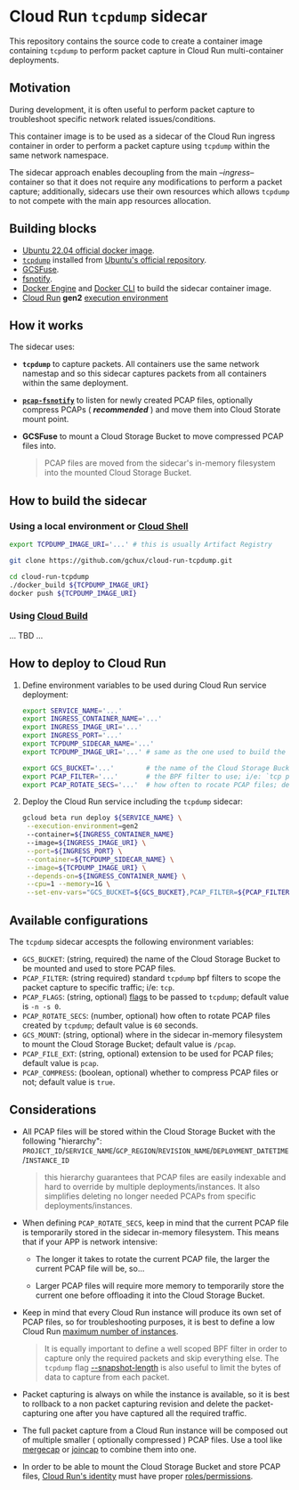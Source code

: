 # Cloud Run `tcpdump` sidecar

This repository contains the source code to create a container image containing `tcpdump` to perform packet capture in Cloud Run multi-container deployments.

## Motivation

During development, it is often useful to perform packet capture to troubleshoot specific network related issues/conditions.

This container image is to be used as a sidecar of the Cloud Run ingress container in order to perform a packet capture using `tcpdump` within the same network namespace.

The sidecar approach enables decoupling from the main –*ingress*– container so that it does not require any modifications to perform a packet capture; additionally, sidecars use their own resources which allows `tcpdump` to not compete with the main app resources allocation.

## Building blocks

- [Ubuntu 22.04 official docker image](https://hub.docker.com/_/ubuntu).
- [`tcpdump`](https://www.tcpdump.org/) installed from [Ubuntu's official repository](https://packages.ubuntu.com/search?keywords=tcpdump).
- [GCSFuse](https://github.com/GoogleCloudPlatform/gcsfuse).
- [fsnotify](https://github.com/fsnotify/fsnotify).
- [Docker Engine](https://docs.docker.com/engine/) and [Docker CLI](https://docs.docker.com/engine/reference/commandline/cli/) to build the sidecar container image.
- [Cloud Run](https://cloud.google.com/run/docs/deploying#multicontainer-yaml) **gen2** [execution environment](https://cloud.google.com/run/docs/about-execution-environments)

## How it works

The sidecar uses:

-    **`tcpdump`** to capture packets. All containers use the same network namestap and so this sidecar captures packets from all containers within the same deployment.

-    [**`pcap-fsnotify`**](pcap-fsnotify/main.go) to listen for newly created PCAP files, optionally compress PCAPs ( _**recommended**_ ) and move them into Cloud Storate mount point.

-    **GCSFuse** to mount a Cloud Storage Bucket to move compressed PCAP files into.

     > PCAP files are moved from the sidecar's in-memory filesystem into the mounted Cloud Storage Bucket.

## How to build the sidecar

### Using a local environment or [Cloud Shell](https://cloud.google.com/shell/docs/launching-cloud-shell)

```sh
export TCPDUMP_IMAGE_URI='...' # this is usually Artifact Registry

git clone https://github.com/gchux/cloud-run-tcpdump.git

cd cloud-run-tcpdump
./docker_build ${TCPDUMP_IMAGE_URI}
docker push ${TCPDUMP_IMAGE_URI}
```

### Using [Cloud Build](https://cloud.google.com/build/docs/build-config-file-schema)

... TBD ...

## How to deploy to Cloud Run

1. Define environment variables to be used during Cloud Run service deployment:

    ```sh
    export SERVICE_NAME='...'
    export INGRESS_CONTAINER_NAME='...'
    export INGRESS_IMAGE_URI='...'
    export INGRESS_PORT='...'
    export TCPDUMP_SIDECAR_NAME='...'
    export TCPDUMP_IMAGE_URI='...' # same as the one used to build the sidecar container image

    export GCS_BUCKET='...'        # the name of the Cloud Storage Bucket to mount
    export PCAP_FILTER='...'       # the BPF filter to use; i/e: `tcp port 443`
    export PCAP_ROTATE_SECS='...'  # how often to rocate PCAP files; default is `60` seconds 
    ```

2. Deploy the Cloud Run service including the `tcpdump` sidecar:

    ```sh
    gcloud beta run deploy ${SERVICE_NAME} \
     --execution-environment=gen2
     --container=${INGRESS_CONTAINER_NAME}
     --image=${INGRESS_IMAGE_URI} \
     --port=${INGRESS_PORT} \
     --container=${TCPDUMP_SIDECAR_NAME} \
     --image=${TCPDUMP_IMAGE_URI} \
     --depends-on=${INGRESS_CONTAINER_NAME} \
     --cpu=1 --memory=1G \
     --set-env-vars="GCS_BUCKET=${GCS_BUCKET},PCAP_FILTER=${PCAP_FILTER},PCAP_ROTATE_SECS=${PCAP_ROTATE_SECS}"
    ```

## Available configurations

The `tcpdump` sidecar accespts the following environment variables:

-    `GCS_BUCKET`: (string, required) the name of the Cloud Storage Bucket to be mounted and used to store PCAP files.
-    `PCAP_FILTER`: (string required) standard `tcpdump` bpf filters to scope the packet capture to specific traffic; i/e: `tcp`.
-    `PCAP_FLAGS`: (string, optional) [flags](https://www.tcpdump.org/manpages/tcpdump.1.html) to be passed to `tcpdump`; default value is `-n -s 0`.
-    `PCAP_ROTATE_SECS`: (number, optional) how often to rotate PCAP files created by `tcpdump`; default value is `60` seconds.
-    `GCS_MOUNT`: (string, optional) where in the sidecar in-memory filesystem to mount the Cloud Storage Bucket; default value is `/pcap`.
-    `PCAP_FILE_EXT`: (string, optional) extension to be used for PCAP files; default value is `pcap`.
-    `PCAP_COMPRESS`: (boolean, optional) whether to compress PCAP files or not; default value is `true`.

## Considerations

-    All PCAP files will be stored within the Cloud Storage Bucket with the following "hierarchy": `PROJECT_ID`/`SERVICE_NAME`/`GCP_REGION`/`REVISION_NAME`/`DEPLOYMENT_DATETIME`/`INSTANCE_ID`

     > this hierarchy guarantees that PCAP files are easily indexable and hard to override by multiple deployments/instances. It also simplifies deleting no longer needed PCAPs from specific deployments/instances.

-    When defining `PCAP_ROTATE_SECS`, keep in mind that the current PCAP file is temporarily stored in the sidecar in-memory filesystem. This means that if your APP is network intensive:

     -    The longer it takes to rotate the current PCAP file, the larger the current PCAP file will be, so...
         
     -    Larger PCAP files will require more memory to temporarily store the current one before offloading it into the Cloud Storage Bucket.

-    Keep in mind that every Cloud Run instance will produce its own set of PCAP files, so for troubleshooting purposes, it is best to define a low Cloud Run [maximum number of instances](https://cloud.google.com/run/docs/configuring/max-instances).

     > It is equally important to define a well scoped BPF filter in order to capture only the required packets and skip everything else. The `tcpdump` flag [--snapshot-length](https://www.tcpdump.org/manpages/tcpdump.1.html) is also useful to limit the bytes of data to capture from each packet.

-    Packet capturing is always on while the instance is available, so it is best to rollback to a non packet capturing revision and delete the packet-capturing one after you have captured all the required traffic.

-    The full packet capture from a Cloud Run instance will be composed out of multiple smaller ( optionally compressed ) PCAP files. Use a tool like [mergecap](https://www.wireshark.org/docs/man-pages/mergecap.html) or [joincap](https://github.com/assafmo/joincap) to combine them into one.

-    In order to be able to mount the Cloud Storage Bucket and store PCAP files, [Cloud Run's identity](https://cloud.google.com/run/docs/securing/service-identity) must have proper [roles/permissions](https://cloud.google.com/storage/docs/access-control/iam-permissions).
